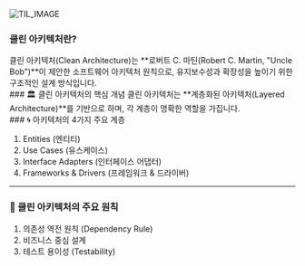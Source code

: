 ![TIL_IMAGE](./image클린아키텍처.png)
### 클린 아키텍처란?
클린 아키텍처(Clean Architecture)는 **로버트 C. 마틴(Robert C. Martin, "Uncle Bob")**이 제안한 소프트웨어 아키텍처 원칙으로, 유지보수성과 확장성을 높이기 위한 구조적인 설계 방식입니다.<br>### 🏛️ 클린 아키텍처의 핵심 개념
클린 아키텍처는 **계층화된 아키텍처(Layered Architecture)**를 기반으로 하며, 각 계층이 명확한 역할을 가집니다.<br>### 🌀 아키텍처의 4가지 주요 계층
1. Entities (엔티티)
1. Use Cases (유스케이스)
1. Interface Adapters (인터페이스 어댑터)
1. Frameworks & Drivers (프레임워크 & 드라이버)
---
### 🎯 클린 아키텍처의 주요 원칙
1. 의존성 역전 원칙 (Dependency Rule)
1. 비즈니스 중심 설계
1. 테스트 용이성 (Testability)
